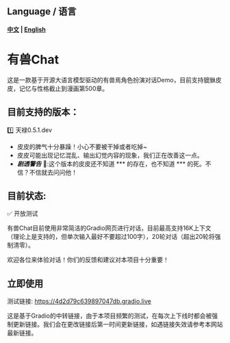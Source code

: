 ## Language / 语言
**[中文](README.md) | [English](README_EN.md)**


# 有兽Chat
这是一款基于开源大语言模型驱动的有兽焉角色扮演对话Demo，目前支持貔貅皮皮，记忆与性格截止到漫画第500章。

## 目前支持的版本：
:one: 天禄0.5.1.dev
  - 皮皮的脾气十分暴躁！小心不要被干掉或者吃掉~
  - 皮皮可能出现记忆混乱、输出幻觉内容的现象，我们正在改善这一点。
  - _**剧透警告**_ :no_entry_sign::这个版本的皮皮还不知道 *** 的存在，也不知道 *** 的死。不信？不信就去问问他！

## 目前状态: 
:white_check_mark: 开放测试

有兽Chat目前使用非常简洁的Gradio网页进行对话，目前最高支持16K上下文（理论上是支持的，但单次输入最好不要超过100字），20轮对话（超出20轮将强制清零）。

欢迎各位来体验对话！你们的反馈和建议对本项目十分重要！

<!-- :no_entry: 暂时下线 -->

## 立即使用
测试链接: https://4d2d79c639897047db.gradio.live   

这是基于Gradio的中转链接，由于本项目频繁的测试，在每次上下线时都会被强制更新链接。我们会在更改链接后第一时间更新链接，如遇链接失效请参考本网站最新链接。
